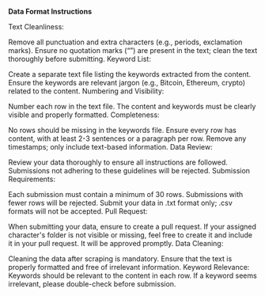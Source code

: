 **Data Format Instructions**

Text Cleanliness:

Remove all punctuation and extra characters (e.g., periods, exclamation marks).
Ensure no quotation marks (“”) are present in the text; clean the text thoroughly before submitting.
Keyword List:

Create a separate text file listing the keywords extracted from the content.
Ensure the keywords are relevant jargon (e.g., Bitcoin, Ethereum, crypto) related to the content.
Numbering and Visibility:

Number each row in the text file.
The content and keywords must be clearly visible and properly formatted.
Completeness:

No rows should be missing in the keywords file.
Ensure every row has content, with at least 2-3 sentences or a paragraph per row.
Remove any timestamps; only include text-based information.
Data Review:

Review your data thoroughly to ensure all instructions are followed. Submissions not adhering to these guidelines will be rejected.
Submission Requirements:

Each submission must contain a minimum of 30 rows. Submissions with fewer rows will be rejected.
Submit your data in .txt format only; .csv formats will not be accepted.
Pull Request:

When submitting your data, ensure to create a pull request.
If your assigned character's folder is not visible or missing, feel free to create it and include it in your pull request. It will be approved promptly.
Data Cleaning:

Cleaning the data after scraping is mandatory. Ensure that the text is properly formatted and free of irrelevant information.
Keyword Relevance:
Keywords should be relevant to the content in each row. If a keyword seems irrelevant, please double-check before submission.
